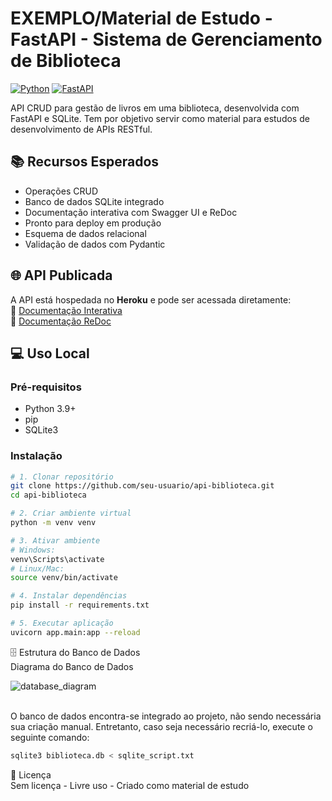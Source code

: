# EXEMPLO/Material de Estudo - FastAPI - Sistema de Gerenciamento de Biblioteca

[![Python](https://img.shields.io/badge/Python-3.9%2B-blue)](https://www.python.org/)
[![FastAPI](https://img.shields.io/badge/FastAPI-0.68.0-green)](https://fastapi.tiangolo.com/)

API CRUD para gestão de livros em uma biblioteca, desenvolvida com FastAPI e SQLite. Tem por objetivo servir como material para estudos de desenvolvimento de APIs RESTful.

## 📚 Recursos Esperados
- Operações CRUD
- Banco de dados SQLite integrado
- Documentação interativa com Swagger UI e ReDoc
- Pronto para deploy em produção
- Esquema de dados relacional
- Validação de dados com Pydantic

## 🌐 API Publicada
A API está hospedada no **Heroku** e pode ser acessada diretamente:  
🔗 [Documentação Interativa](https://api-bibliote-estudo-crud-ac46c8c9300f.herokuapp.com/docs)  
🔗 [Documentação ReDoc](https://api-bibliote-estudo-crud-ac46c8c9300f.herokuapp.com/redoc)

## 💻 Uso Local

### Pré-requisitos
- Python 3.9+
- pip
- SQLite3

### Instalação
```bash
# 1. Clonar repositório
git clone https://github.com/seu-usuario/api-biblioteca.git
cd api-biblioteca

# 2. Criar ambiente virtual
python -m venv venv

# 3. Ativar ambiente
# Windows:
venv\Scripts\activate
# Linux/Mac:
source venv/bin/activate

# 4. Instalar dependências
pip install -r requirements.txt

# 5. Executar aplicação
uvicorn app.main:app --reload
```

🗄️ Estrutura do Banco de Dados
 <br>Diagrama do Banco de Dados

![database_diagram](https://github.com/user-attachments/assets/cf52434a-fd5c-410c-80ee-7c27960d2357)

<br> O banco de dados encontra-se integrado ao projeto, não sendo necessária sua criação manual. Entretanto, caso seja necessário recriá-lo, execute o seguinte comando:

```bash
sqlite3 biblioteca.db < sqlite_script.txt
```

📄 Licença
 <br>Sem licença - Livre uso - Criado como material de estudo
